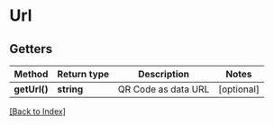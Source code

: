 # Url

## Getters

Method | Return type | Description | Notes
------------ | ------------- | ------------- | -------------
**getUrl()** | **string** | QR Code as data URL | [optional]

[[Back to Index]](../index.md)
